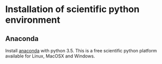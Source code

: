 # Installation of scientific python environment

## Anaconda
Install [anaconda](https://www.continuum.io/downloads) with python 3.5.
This is a free scientific python platform available for Linux, MacOSX and Windows.


